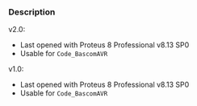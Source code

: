 ### Description

v2.0:
- Last opened with Proteus 8 Professional v8.13 SP0
- Usable for `Code_BascomAVR`

v1.0:
- Last opened with Proteus 8 Professional v8.13 SP0
- Usable for `Code_BascomAVR`